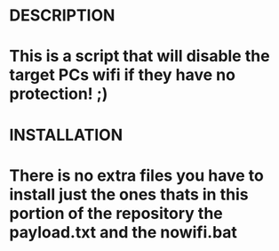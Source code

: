 # DESCRIPTION
# This is a script that will disable the target PCs wifi if they have no protection! ;)
# INSTALLATION
# There is no extra files you have to install just the ones thats in this portion of the repository the payload.txt and the nowifi.bat

